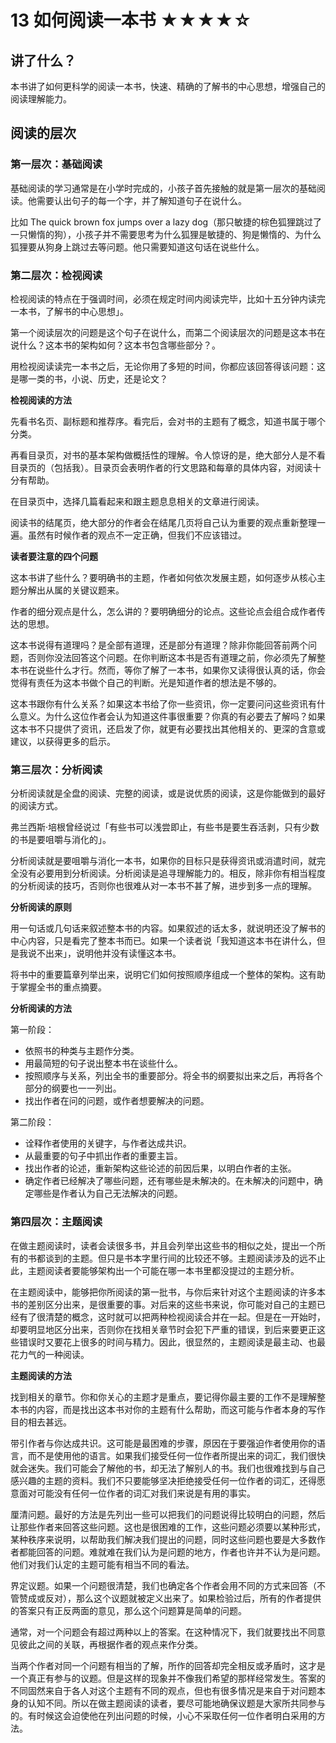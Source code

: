 # 13 如何阅读一本书 ★★★★☆

## 讲了什么？

本书讲了如何更科学的阅读一本书，快速、精确的了解书的中心思想，增强自己的阅读理解能力。

## 阅读的层次

### 第一层次：基础阅读

基础阅读的学习通常是在小学时完成的，小孩子首先接触的就是第一层次的基础阅读。他需要认出句子的每一个字，并了解知道句子在说什么。

比如 The quick brown fox jumps over a lazy dog（那只敏捷的棕色狐狸跳过了一只懒惰的狗），小孩子并不需要思考为什么狐狸是敏捷的、狗是懒惰的、为什么狐狸要从狗身上跳过去等问题。他只需要知道这句话在说些什么。

### 第二层次：检视阅读

检视阅读的特点在于强调时间，必须在规定时间内阅读完毕，比如十五分钟内读完一本书，了解书的中心思想」。

第一个阅读层次的问题是这个句子在说什么，而第二个阅读层次的问题是这本书在说什么？这本书的架构如何？这本书包含哪些部分？。

用检视阅读读完一本书之后，无论你用了多短的时间，你都应该回答得该问题：这是哪一类的书，小说、历史，还是论文？

**检视阅读的方法**

先看书名页、副标题和推荐序。看完后，会对书的主题有了概念，知道书属于哪个分类。

再看目录页，对书的基本架构做概括性的理解。令人惊讶的是，绝大部分人是不看目录页的（包括我）。目录页会表明作者的行文思路和每章的具体内容，对阅读十分有帮助。

在目录页中，选择几篇看起来和跟主题息息相关的文章进行阅读。

阅读书的结尾页，绝大部分的作者会在结尾几页将自己认为重要的观点重新整理一遍。虽然有时候作者的观点不一定正确，但我们不应该错过。

**读者要注意的四个问题**

这本书讲了些什么？要明确书的主题，作者如何依次发展主题，如何逐步从核心主题分解出从属的关键议题来。

作者的细分观点是什么，怎么讲的？要明确细分的论点。这些论点会组合成作者传达的思想。

这本书说得有道理吗？是全部有道理，还是部分有道理？除非你能回答前两个问题，否则你没法回答这个问题。在你判断这本书是否有道理之前，你必须先了解整本书在说些什么才行。然而，等你了解了一本书，如果你又读得很认真的话，你会觉得有责任为这本书做个自己的判断。光是知道作者的想法是不够的。

这本书跟你有什么关系？如果这本书给了你一些资讯，你一定要问问这些资讯有什么意义。为什么这位作者会认为知道这件事很重要？你真的有必要去了解吗？如果这本书不只提供了资讯，还启发了你，就更有必要找出其他相关的、更深的含意或建议，以获得更多的启示。

### 第三层次：分析阅读

分析阅读就是全盘的阅读、完整的阅读，或是说优质的阅读，这是你能做到的最好的阅读方式。

弗兰西斯·培根曾经说过「有些书可以浅尝即止，有些书是要生吞活剥，只有少数的书是要咀嚼与消化的」。

分析阅读就是要咀嚼与消化一本书，如果你的目标只是获得资讯或消遣时间，就完全没有必要用到分析阅读。分析阅读是追寻理解能力的。相反，除非你有相当程度的分析阅读的技巧，否则你也很难从对一本书不甚了解，进步到多一点的理解。

**分析阅读的原则**

用一句话或几句话来叙述整本书的内容。如果叙述的话太多，就说明还没了解书的中心内容，只是看完了整本书而已。如果一个读者说「我知道这本书在讲什么，但是我说不出来」，说明他并没有读懂这本书。

将书中的重要篇章列举出来，说明它们如何按照顺序组成一个整体的架构。这有助于掌握全书的重点摘要。

**分析阅读的方法**

第一阶段：
* 依照书的种类与主题作分类。
* 用最简短的句子说出整本书在谈些什么。
* 按照顺序与关系，列出全书的重要部分。将全书的纲要拟出来之后，再将各个部分的纲要也一一列出。
* 找出作者在问的问题，或作者想要解决的问题。

第二阶段：
* 诠释作者使用的关键字，与作者达成共识。
* 从最重要的句子中抓出作者的重要主旨。
* 找出作者的论述，重新架构这些论述的前因后果，以明白作者的主张。
* 确定作者已经解决了哪些问题，还有哪些是未解决的。在未解决的问题中，确定哪些是作者认为自己无法解决的问题。

### 第四层次：主题阅读

在做主题阅读时，读者会读很多书，并且会列举出这些书的相似之处，提出一个所有的书都谈到的主题。但只是书本字里行间的比较还不够。主题阅读涉及的远不止此，主题阅读者要能够架构出一个可能在哪一本书里都没提过的主题分析。

在主题阅读中，能够把你所阅读的第一批书，与你后来针对这个主题阅读的许多本书的差别区分出来，是很重要的事。对后来的这些书来说，你可能对自己的主题已经有了很清楚的概念，这时就可以把两种检视阅读合并在一起。但是在一开始时，却要明显地区分出来，否则你在找相关章节时会犯下严重的错误，到后来要更正这些错误时又要花上很多的时间与精力。因此，很显然的，主题阅读是最主动、也最花力气的一种阅读。

**主题阅读的方法**

找到相关的章节。你和你关心的主题才是重点，要记得你最主要的工作不是理解整本书的内容，而是找出这本书对你的主题有什么帮助，而这可能与作者本身的写作目的相去甚远。

带引作者与你达成共识。这可能是最困难的步骤，原因在于要强迫作者使用你的语言，而不是使用他的语言。如果我们接受任何一位作者所提出来的词汇，我们很快就会迷失。我们可能会了解他的书，却无法了解别人的书。我们也很难找到与自己感兴趣的主题的资料。我们不只要能够坚决拒绝接受任何一位作者的词汇，还得愿意面对可能没有任何一位作者的词汇对我们来说是有用的事实。

厘清问题。最好的方法是先列出一些可以把我们的问题说得比较明白的问题，然后让那些作者来回答这些问题。这也是很困难的工作，这些问题必须要以某种形式，某种秩序来说明，以帮助我们解决我们提出的问题，同时这些问题也要是大多数作者都能回答的问题。难就难在我们认为是问题的地方，作者也许并不认为是问题。他们对我们认定的主题可能有相当不同的看法。

界定议题。如果一个问题很清楚，我们也确定各个作者会用不同的方式来回答（不管赞成或反对），那么这个议题就被定义出来了。如果检验过后，所有的作者提供的答案只有正反两面的意见，那么这个问题算是简单的问题。

通常，对一个问题会有超过两种以上的答案。在这种情况下，我们就要找出不同意见彼此之间的关联，再根据作者的观点来作分类。

当两个作者对同一个问题有相当的了解，所作的回答却完全相反或矛盾时，这才是一个真正有参与的议题。但是这样的现象并不像我们希望的那样经常发生。答案的不同固然来自于各人对这个主题有不同的观点，但也有很多情况是来自于对问题本身的认知不同。所以在做主题阅读的读者，要尽可能地确保议题是大家所共同参与的。有时候这会迫使他在列出问题的时候，小心不采取任何一位作者明白采用的方法。